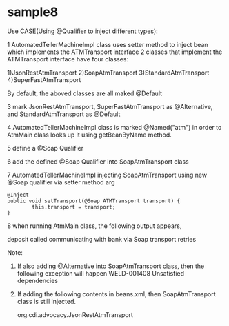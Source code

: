 sample8
===============

Use CASE(Using @Qualifier to inject different types):

1 AutomatedTellerMachineImpl class uses setter method to inject bean which implements the ATMTransport interface
2 classes that implement the ATMTransport interface have four classes:

1)JsonRestAtmTransport
2)SoapAtmTransport
3)StandardAtmTransport
4)SuperFastAtmTransport

By default, the aboved classes are all maked @Default

3 mark JsonRestAtmTransport, SuperFastAtmTransport as @Alternative, and StandardAtmTransport as @Default

4 AutomatedTellerMachineImpl class is marked @Named("atm") in order to AtmMain class looks up it using getBeanByName method.

5 define a @Soap Qualifier

6 add the defined @Soap Qualifier into SoapAtmTransport class

7 AutomatedTellerMachineImpl injecting SoapAtmTransport using new @Soap qualifier via setter method arg

    @Inject
    public void setTransport(@Soap ATMTransport transport) {
            this.transport = transport;
    }

8 when running AtmMain class,  the following output appears,

deposit called
communicating with bank via Soap transport retries

Note:
1) If also adding @Alternative into SoapAtmTransport class, then the following exception will happen
WELD-001408 Unsatisfied dependencies

2) If adding the following contents in beans.xml, then SoapAtmTransport class is still injected.

	<alternatives>
		<class>org.cdi.advocacy.JsonRestAtmTransport</class>
	</alternatives> 
